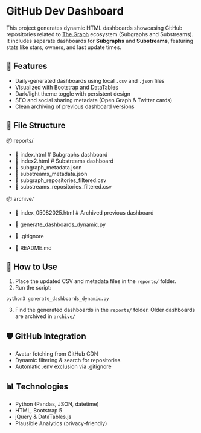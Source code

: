 # GitHub Dev Dashboard

This project generates dynamic HTML dashboards showcasing GitHub repositories related to [The Graph](https://thegraph.com/) ecosystem (Subgraphs and Substreams). 
It includes separate dashboards for **Subgraphs** and **Substreams**, featuring stats like stars, owners, and last update times.

## 🔧 Features

- Daily-generated dashboards using local `.csv` and `.json` files
- Visualized with Bootstrap and DataTables
- Dark/light theme toggle with persistent design
- SEO and social sharing metadata (Open Graph & Twitter cards)
- Clean archiving of previous dashboard versions

## 📁 File Structure
📦 reports/
- 📜 index.html              # Subgraphs dashboard
- 📜 index2.html             # Substreams dashboard
- 📜 subgraph_metadata.json
- 📜 substreams_metadata.json
- 📜 subgraph_repositories_filtered.csv
- 📜 substreams_repositories_filtered.csv

📦 archive/
- 📜 index_05082025.html     # Archived previous dashboard

- 📜 generate_dashboards_dynamic.py
- 📜 .gitignore
- 📜 README.md

## 🚀 How to Use

1. Place the updated CSV and metadata files in the `reports/` folder.
2. Run the script:

`python3 generate_dashboards_dynamic.py`

3. Find the generated dashboards in the `reports/` folder. Older dashboards are archived in `archive/`

## 🛡️ GitHub Integration
- Avatar fetching from GitHub CDN
- Dynamic filtering & search for repositories
- Automatic .env exclusion via .gitignore

## 📊 Technologies
- Python (Pandas, JSON, datetime)
- HTML, Bootstrap 5
- jQuery & DataTables.js
- Plausible Analytics (privacy-friendly)
